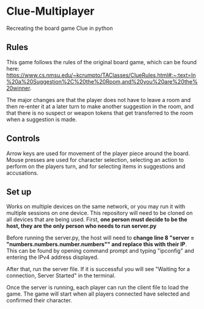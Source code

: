 # Clue-Multiplayer
Recreating the board game Clue in python

## Rules
This game follows the rules of the original board game, which can be found here:
https://www.cs.nmsu.edu/~kcrumpto/TAClasses/ClueRules.html#:~:text=In%20a%20Suggestion%2C%20the%20Room,and%20you%20are%20the%20winner.

The major changes are that the player does not have to leave a room and then re-enter it at a later turn to make another suggestion in the room, 
and that there is no suspect or weapon tokens that get transferred to the room when a suggestion is made.

## Controls
Arrow keys are used for movement of the player piece around the board.
Mouse presses are used for character selection, selecting an action to perform on the players turn, and for selecting items in suggestions and accusations.

## Set up
Works on multiple devices on the same network, or you may run it with multiple sessions on one device.
This repository will need to be cloned on all devices that are being used.
First, **one person must decide to be the host, they are the only person who needs to run server.py**

Before running the server.py, the host will need to **change line 8 "server = "numbers.numbers.number.numbers"" and replace this with their IP**.
This can be found by opening command prompt and typing "ipconfig" and entering the IPv4 address displayed.

After that, run the server file. If it is successful you will see "Waiting for a connection, Server Started" in the terminal.

Once the server is running, each player can run the client file to load the game.
The game will start when all players connected have selected and confirmed their character. 
